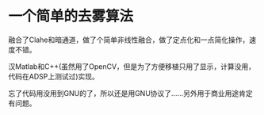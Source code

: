 一个简单的去雾算法
================
融合了Clahe和暗通道，做了个简单非线性融合，做了定点化和一点简化操作，速度不错。

汉Matlab和C++(虽然用了OpenCV，但是为了方便移植只用了显示，计算没用，代码在ADSP上测试过)实现。

忘了代码用没用到GNU的了，所以还是用GNU协议了……另外用于商业用途肯定有问题。
